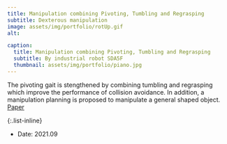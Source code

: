 ```yaml
---
title: Manipulation combining Pivoting, Tumbling and Regrasping
subtitle: Dexterous manipulation
image: assets/img/portfolio/rotUp.gif
alt: 

caption:
  title: Manipulation combining Pivoting, Tumbling and Regrasping
  subtitle: By industrial robot SDA5F
  thumbnail: assets/img/portfolio/piano.jpg
---
```

The pivoting gait is stengthened by combining tumbling and regrasping which improve the performance of collision avoidance. In addition, a manipulation planning is proposed to manipulate a general shaped object. [Paper](https://www.mdpi.com/2076-3417/11/19/9103)

{:.list-inline}
- Date: 2021.09

